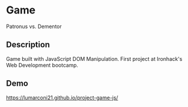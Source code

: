 # Game

Patronus vs. Dementor

## Description

Game built with JavaScript DOM Manipulation.
First project at Ironhack's Web Development bootcamp.

## Demo

https://lumarconi21.github.io/project-game-js/
